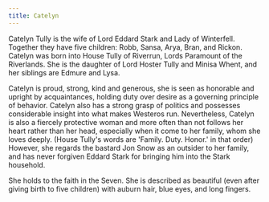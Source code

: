 ```yaml
---
title: Catelyn
---
```


Catelyn Tully is the wife of Lord Eddard Stark and Lady of Winterfell. Together they have five children: Robb, Sansa, Arya, Bran, and Rickon. Catelyn was born into House Tully of Riverrun, Lords Paramount of the Riverlands. She is the daughter of Lord Hoster Tully and Minisa Whent, and her siblings are Edmure and Lysa.

Catelyn is proud, strong, kind and generous, she is seen as honorable and upright by acquaintances, holding duty over desire as a governing principle of behavior. Catelyn also has a strong grasp of politics and possesses considerable insight into what makes Westeros run. Nevertheless, Catelyn is also a fiercely protective woman and more often than not follows her heart rather than her head, especially when it come to her family, whom she loves deeply. (House Tully's words are 'Family. Duty. Honor.' in that order) However, she regards the bastard Jon Snow as an outsider to her family, and has never forgiven Eddard Stark for bringing him into the Stark household.

She holds to the faith in the Seven. She is described as beautiful (even after giving birth to five children) with auburn hair, blue eyes, and long fingers. 



